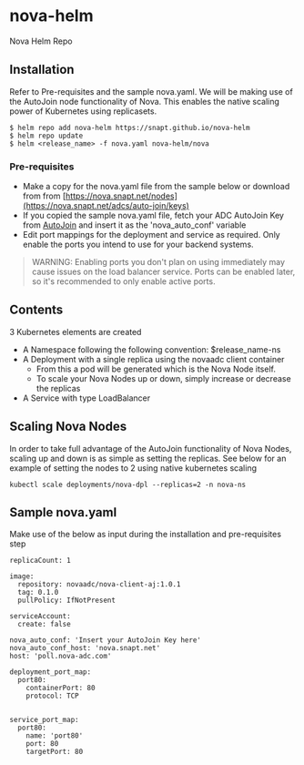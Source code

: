 # nova-helm
Nova Helm Repo

## Installation
Refer to Pre-requisites and the sample nova.yaml. We will be making use of the AutoJoin node functionality of Nova. This enables the native scaling power of Kubernetes using replicasets.

```console
$ helm repo add nova-helm https://snapt.github.io/nova-helm
$ helm repo update
$ helm <release_name> -f nova.yaml nova-helm/nova
```

### Pre-requisites

* Make a copy for the nova.yaml file from the sample below or download from from [https://nova.snapt.net/nodes](https://nova.snapt.net/adcs/auto-join/keys)
* If you copied the sample nova.yaml file, fetch your ADC AutoJoin Key from [AutoJoin](https://nova.snapt.net/adcs/auto-join/keys) and insert it as the 'nova_auto_conf' variable
* Edit port mappings for the deployment and service as required. Only enable the ports you intend to use for your backend systems.

> WARNING: Enabling ports you don't plan on using immediately may cause issues on the load balancer service. Ports can be enabled later, so it's recommended to only enable active ports.


## Contents

3 Kubernetes elements are created
* A Namespace following the following convention: $release_name-ns
* A Deployment with a single replica using the novaadc client container
  * From this a pod will be generated which is the Nova Node itself.
  * To scale your Nova Nodes up or down, simply increase or decrease the replicas
* A Service with type LoadBalancer


## Scaling Nova Nodes

In order to take full advantage of the AutoJoin functionality of Nova Nodes, scaling up and down is as simple as setting the replicas.
See below for an example of setting the nodes to 2 using native kubernetes scaling

```console
kubectl scale deployments/nova-dpl --replicas=2 -n nova-ns
```

## Sample nova.yaml

Make use of the below as input during the installation and pre-requisites step

```console
replicaCount: 1

image:
  repository: novaadc/nova-client-aj:1.0.1
  tag: 0.1.0
  pullPolicy: IfNotPresent

serviceAccount:
  create: false

nova_auto_conf: 'Insert your AutoJoin Key here'
nova_auto_conf_host: 'nova.snapt.net'
host: 'poll.nova-adc.com'

deployment_port_map:
  port80:
    containerPort: 80
    protocol: TCP


service_port_map:
  port80:
    name: 'port80'
    port: 80
    targetPort: 80
```